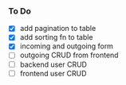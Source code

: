 ### To Do

- [X] add pagination to table
- [X] add sorting fn to table
- [x] incoming and outgoing form
- [ ] outgoing CRUD from frontend
- [ ] backend user CRUD
- [ ] frontend user CRUD
